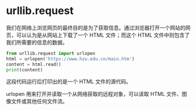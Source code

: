 # urllib.request

我们在网络上浏览网页的最终目的是为了获取信息。通过浏览器打开一个网站的网页，可以认为是从网站上下载了一个 HTML 文件；而这个 HTML 文件中则包含了我们所需要的信息的数据。

```python
from urllib.request import urlopen
html = urlopen('https://www.hzu.edu.cn/main.htm')
content = html.read()
print(content)
```

这段代码运行后打印出的是一个 HTML 文件的源代码。

urlopen 用来打开并读取一个从网络获取的远程对象，可以读取 HTML 文件、图像文件或其他任何文件流。
